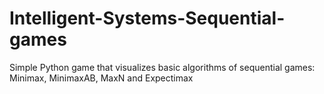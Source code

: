 # Intelligent-Systems-Sequential-games
Simple Python game that visualizes basic algorithms of sequential games: Minimax, MinimaxAB, MaxN and Expectimax
